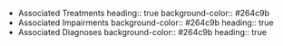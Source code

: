 - Associated Treatments
  heading:: true
  background-color:: #264c9b
- Associated Impairments
  background-color:: #264c9b
  heading:: true
- Associated Diagnoses
  background-color:: #264c9b
  heading:: true